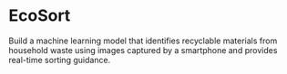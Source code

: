 # EcoSort
Build a machine learning model that identifies recyclable materials from household waste using images captured by a smartphone and provides real-time sorting guidance.
